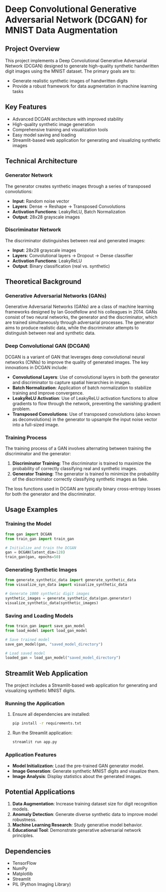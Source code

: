 # Deep Convolutional Generative Adversarial Network (DCGAN) for MNIST Data Augmentation

## Project Overview

This project implements a Deep Convolutional Generative Adversarial Network (DCGAN) designed to generate high-quality synthetic handwritten digit images using the MNIST dataset. The primary goals are to:
- Generate realistic synthetic images of handwritten digits
- Provide a robust framework for data augmentation in machine learning tasks

## Key Features

- Advanced DCGAN architecture with improved stability
- High-quality synthetic image generation
- Comprehensive training and visualization tools
- Easy model saving and loading
- Streamlit-based web application for generating and visualizing synthetic images

## Technical Architecture

### Generator Network
The generator creates synthetic images through a series of transposed convolutions:
- **Input**: Random noise vector
- **Layers**: Dense → Reshape → Transposed Convolutions
- **Activation Functions**: LeakyReLU, Batch Normalization
- **Output**: 28x28 grayscale images

### Discriminator Network
The discriminator distinguishes between real and generated images:
- **Input**: 28x28 grayscale images
- **Layers**: Convolutional layers → Dropout → Dense classifier
- **Activation Functions**: LeakyReLU
- **Output**: Binary classification (real vs. synthetic)

## Theoretical Background

### Generative Adversarial Networks (GANs)
Generative Adversarial Networks (GANs) are a class of machine learning frameworks designed by Ian Goodfellow and his colleagues in 2014. GANs consist of two neural networks, the generator and the discriminator, which are trained simultaneously through adversarial processes. The generator aims to produce realistic data, while the discriminator attempts to distinguish between real and synthetic data.

### Deep Convolutional GAN (DCGAN)
DCGAN is a variant of GAN that leverages deep convolutional neural networks (CNNs) to improve the quality of generated images. The key innovations in DCGAN include:
- **Convolutional Layers**: Use of convolutional layers in both the generator and discriminator to capture spatial hierarchies in images.
- **Batch Normalization**: Application of batch normalization to stabilize training and improve convergence.
- **LeakyReLU Activation**: Use of LeakyReLU activation functions to allow gradients to flow through the network, preventing the vanishing gradient problem.
- **Transposed Convolutions**: Use of transposed convolutions (also known as deconvolutions) in the generator to upsample the input noise vector into a full-sized image.

### Training Process
The training process of a GAN involves alternating between training the discriminator and the generator:
1. **Discriminator Training**: The discriminator is trained to maximize the probability of correctly classifying real and synthetic images.
2. **Generator Training**: The generator is trained to minimize the probability of the discriminator correctly classifying synthetic images as fake.

The loss functions used in DCGAN are typically binary cross-entropy losses for both the generator and the discriminator.

## Usage Examples

### Training the Model
```python
from gan import DCGAN
from train_gan import train_gan

# Initialize and train the DCGAN
gan = DCGAN(latent_dim=128)
train_gan(gan, epochs=50)
```

### Generating Synthetic Images
```python
from generate_synthetic_data import generate_synthetic_data
from visualize_syn_data import visualize_synthetic_data

# Generate 1000 synthetic digit images
synthetic_images = generate_synthetic_data(gan.generator)
visualize_synthetic_data(synthetic_images)
```

### Saving and Loading Models
```python
from train_gan import save_gan_model
from load_model import load_gan_model

# Save trained model
save_gan_model(gan, "saved_model_directory")

# Load saved model
loaded_gan = load_gan_model("saved_model_directory")
```

## Streamlit Web Application

The project includes a Streamlit-based web application for generating and visualizing synthetic MNIST digits.

### Running the Application
1. Ensure all dependencies are installed:
    ```sh
    pip install -r requirements.txt
    ```
2. Run the Streamlit application:
    ```sh
    streamlit run app.py
    ```

### Application Features
- **Model Initialization**: Load the pre-trained GAN generator model.
- **Image Generation**: Generate synthetic MNIST digits and visualize them.
- **Image Analysis**: Display statistics about the generated images.

## Potential Applications

1. **Data Augmentation**: Increase training dataset size for digit recognition models.
2. **Anomaly Detection**: Generate diverse synthetic data to improve model robustness.
3. **Machine Learning Research**: Study generative model behavior.
4. **Educational Tool**: Demonstrate generative adversarial network principles.

## Dependencies

- TensorFlow
- NumPy
- Matplotlib
- Streamlit
- PIL (Python Imaging Library)
